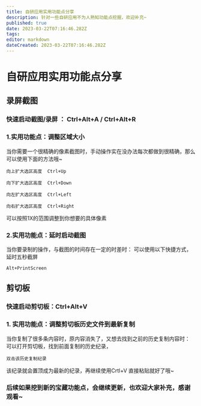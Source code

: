 ```yaml
---
title: 自研应用实用功能点分享
description: 针对一些自研应用不为人熟知功能点挖掘，欢迎补充~
published: true
date: 2023-03-22T07:16:46.282Z
tags: 
editor: markdown
dateCreated: 2023-03-22T07:16:46.282Z
---
```


# 自研应用实用功能点分享
## 录屏截图
### 快速启动截图/录屏 ： Ctrl+Alt+A / Ctrl+Alt+R
### 1.实用功能点：调整区域大小
当你需要一个很精确的像素截图时，手动操作实在没办法每次都做到很精确，那么可以使用下面的方法哦~
```
向上扩大选区高度  Ctrl+Up
```
```
向下扩大选区高度  Ctrl+Down
```
```
向左扩大选区高度  Ctrl+Left
```
```
向右扩大选区高度  Ctrl+Right
```
可以按照1X的范围调整到你想要的具体像素

### 2.实用功能点：延时启动截图
当你要录制的操作，与截图的时间存在一定的时差时：
可以使用以下快捷方式，延时五秒截屏
```
Alt+PrintScreen
```


## 剪切板
### 快速启动剪切板：Ctrl+Alt+V
### 1. 实用功能点：调整剪切板历史文件到最新复制
当你复制了很多条内容时，原内容消失了，又想去找到之前的历史复制内容时：
可以打开剪切板，找到前面复制的历史纪录，
```
双击该历史复制纪录
```
该纪录就会置顶成为最新的纪录，再继续使用Crtl+V 直接粘贴就好了哦~

### 后续如果挖到新的宝藏功能点，会继续更新，也欢迎大家补充，感谢观看~

